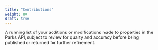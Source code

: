 ```yaml
---
title: "Contributions"
weight: 80
draft: true
---
```


A running list of your additions or modifications made to properties in the Parks API, subject to review for quality and accuracy before being published or returned for further refinement.